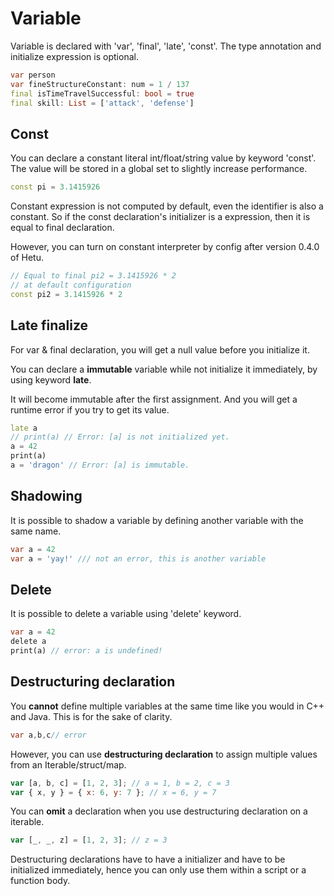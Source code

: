 # Variable

Variable is declared with 'var', 'final', 'late', 'const'. The type annotation and initialize expression is optional.

```dart
var person
var fineStructureConstant: num = 1 / 137
final isTimeTravelSuccessful: bool = true
final skill: List = ['attack', 'defense']
```

## Const

You can declare a constant literal int/float/string value by keyword 'const'. The value will be stored in a global set to slightly increase performance.

```dart
const pi = 3.1415926
```

Constant expression is not computed by default, even the identifier is also a constant. So if the const declaration's initializer is a expression, then it is equal to final declaration.

However, you can turn on constant interpreter by config after version 0.4.0 of Hetu.

```dart
// Equal to final pi2 = 3.1415926 * 2
// at default configuration
const pi2 = 3.1415926 * 2
```

## Late finalize

For var & final declaration, you will get a null value before you initialize it.

You can declare a **immutable** variable while not initialize it immediately, by using keyword **late**.

It will become immutable after the first assignment. And you will get a runtime error if you try to get its value.

```dart
late a
// print(a) // Error: [a] is not initialized yet.
a = 42
print(a)
a = 'dragon' // Error: [a] is immutable.
```

## Shadowing

It is possible to shadow a variable by defining another variable with the same name.

```dart
var a = 42
var a = 'yay!' /// not an error, this is another variable
```

## Delete

It is possible to delete a variable using 'delete' keyword.

```dart
var a = 42
delete a
print(a) // error: a is undefined!
```

## Destructuring declaration

You **cannot** define multiple variables at the same time like you would in C++ and Java. This is for the sake of clarity.

```dart
var a,b,c// error
```

However, you can use **destructuring declaration** to assign multiple values from an Iterable/struct/map.

```javascript
var [a, b, c] = [1, 2, 3]; // a = 1, b = 2, c = 3
var { x, y } = { x: 6, y: 7 }; // x = 6, y = 7
```

You can **omit** a declaration when you use destructuring declaration on a iterable.

```javascript
var [_, _, z] = [1, 2, 3]; // z = 3
```

Destructuring declarations have to have a initializer and have to be initialized immediately, hence you can only use them within a script or a function body.
